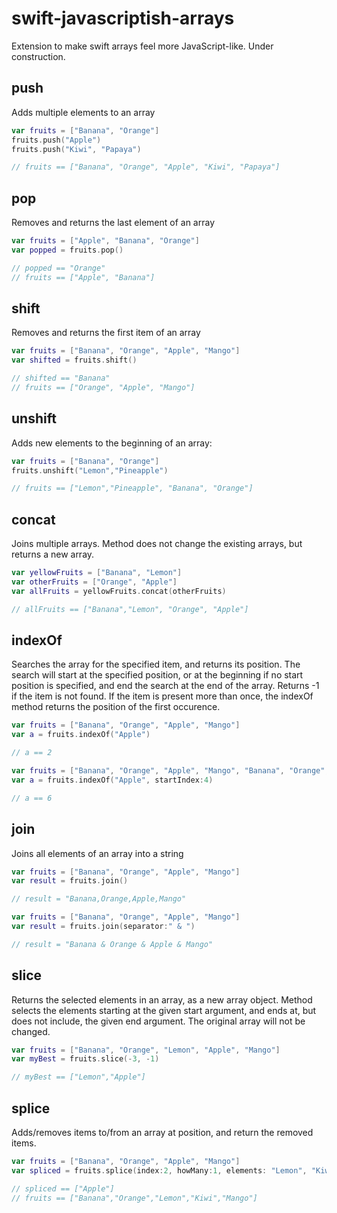 swift-javascriptish-arrays
==========================

Extension to make swift arrays feel more JavaScript-like. Under construction.


push
----
Adds multiple elements to an array 

```swift
var fruits = ["Banana", "Orange"]
fruits.push("Apple")
fruits.push("Kiwi", "Papaya")

// fruits == ["Banana", "Orange", "Apple", "Kiwi", "Papaya"]
```


pop
----
Removes and returns the last element of an array 

```swift
var fruits = ["Apple", "Banana", "Orange"]
var popped = fruits.pop()

// popped == "Orange"
// fruits == ["Apple", "Banana"]
```


shift
----
Removes and returns the first item of an array


```swift
var fruits = ["Banana", "Orange", "Apple", "Mango"]
var shifted = fruits.shift()				

// shifted == "Banana"
// fruits == ["Orange", "Apple", "Mango"]
```



unshift
----

Adds new elements to the beginning of an array:


```swift
var fruits = ["Banana", "Orange"]
fruits.unshift("Lemon","Pineapple")

// fruits == ["Lemon","Pineapple", "Banana", "Orange"]
```

concat
----

Joins multiple arrays. Method does not change the existing arrays, but returns a new array.


```swift
var yellowFruits = ["Banana", "Lemon"]
var otherFruits = ["Orange", "Apple"]
var allFruits = yellowFruits.concat(otherFruits)

// allFruits == ["Banana","Lemon", "Orange", "Apple"]
```

indexOf
----

Searches the array for the specified item, and returns its position. The search will start at the specified position, or at the beginning if no start position is specified, and end the search at the end of the array. Returns -1 if the item is not found. If the item is present more than once, the indexOf method returns the position of the first occurence.


```swift
var fruits = ["Banana", "Orange", "Apple", "Mango"]
var a = fruits.indexOf("Apple")

// a == 2

var fruits = ["Banana", "Orange", "Apple", "Mango", "Banana", "Orange", "Apple"]
var a = fruits.indexOf("Apple", startIndex:4)

// a == 6

```


join
----

Joins all elements of an array into a string


```swift
var fruits = ["Banana", "Orange", "Apple", "Mango"]
var result = fruits.join()

// result = "Banana,Orange,Apple,Mango"

var fruits = ["Banana", "Orange", "Apple", "Mango"]
var result = fruits.join(separator:" & ")

// result = "Banana & Orange & Apple & Mango"

```


slice
----

Returns the selected elements in an array, as a new array object. Method selects the elements starting at the given start argument, and ends at, but does not include, the given end argument. The original array will not be changed.

```swift
var fruits = ["Banana", "Orange", "Lemon", "Apple", "Mango"]
var myBest = fruits.slice(-3, -1)

// myBest == ["Lemon","Apple"]
```

splice
----

Adds/removes items to/from an array at position, and return the removed items.


```swift
var fruits = ["Banana", "Orange", "Apple", "Mango"]
var spliced = fruits.splice(index:2, howMany:1, elements: "Lemon", "Kiwi")

// spliced == ["Apple"]
// fruits == ["Banana","Orange","Lemon","Kiwi","Mango"]
```